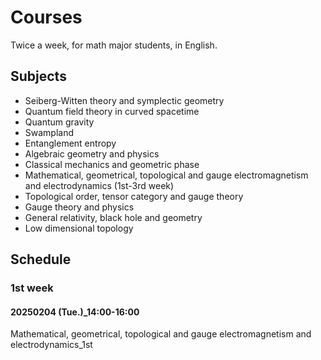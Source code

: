 # Courses

Twice a week, for math major students, in English.

## Subjects

* Seiberg-Witten theory and symplectic geometry
* Quantum field theory in curved spacetime
* Quantum gravity
* Swampland
* Entanglement entropy
* Algebraic geometry and physics
* Classical mechanics and geometric phase
* Mathematical, geometrical, topological and gauge electromagnetism and electrodynamics (1st-3rd week)
* Topological order, tensor category and gauge theory
* Gauge theory and physics
* General relativity, black hole and geometry
* Low dimensional topology

## Schedule

### 1st week

#### 20250204 (Tue.)\_14:00-16:00

Mathematical, geometrical, topological and gauge electromagnetism and electrodynamics\_1st
